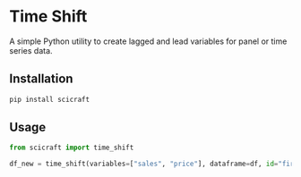 # Time Shift

A simple Python utility to create lagged and lead variables for panel or time series data.

## Installation

```bash
pip install scicraft
```

## Usage

```python
from scicraft import time_shift

df_new = time_shift(variables=["sales", "price"], dataframe=df, id="firm", time="year", shift=1)
```
